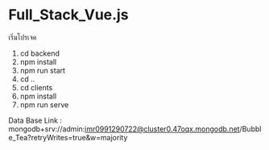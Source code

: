 # Full_Stack_Vue.js
เริ่มโปรเจค

1. cd backend
2. npm install
3. npm run start
4. cd ..
5. cd clients
6. npm install
7. npm run serve

Data Base
Link : mongodb+srv://admin:imr0991290722@cluster0.47oqx.mongodb.net/Bubble_Tea?retryWrites=true&w=majority
